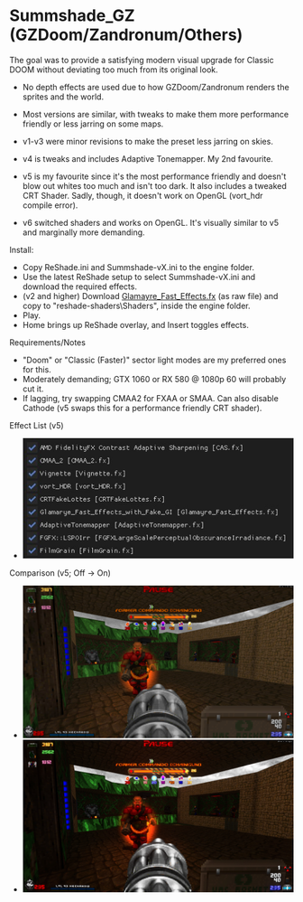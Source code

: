 # Summshade_GZ (GZDoom/Zandronum/Others)
The goal was to provide a satisfying modern visual upgrade for Classic DOOM without deviating too much from its original look.

- No depth effects are used due to how GZDoom/Zandronum renders the sprites and the world.
- Most versions are similar, with tweaks to make them more performance friendly or less jarring on some maps.

- v1-v3 were minor revisions to make the preset less jarring on skies.
- v4 is tweaks and includes Adaptive Tonemapper. My 2nd favourite.
- v5 is my favourite since it's the most performance friendly and doesn't blow out whites too much and isn't too dark. It also includes a tweaked CRT Shader. Sadly, though, it doesn't work on OpenGL (vort_hdr compile error).
- v6 switched shaders and works on OpenGL. It's visually similar to v5 and marginally more demanding.

Install:
- Copy ReShade.ini and Summshade-vX.ini to the engine folder.
- Use the latest ReShade setup to select Summshade-vX.ini and download the required effects.
- (v2 and higher) Download [Glamayre_Fast_Effects.fx](https://github.com/rj200/Glamarye_Fast_Effects_for_ReShade/blob/main/Shaders/Glamayre_Fast_Effects.fx) (as raw file) and copy to "reshade-shaders\Shaders", inside the engine folder.
- Play.
- Home brings up ReShade overlay, and Insert toggles effects.

Requirements/Notes
- "Doom" or "Classic (Faster)" sector light modes are my preferred ones for this.
- Moderately demanding; GTX 1060 or RX 580 @ 1080p 60 will probably cut it.
- If lagging, try swapping CMAA2 for FXAA or SMAA. Can also disable Cathode (v5 swaps this for a performance friendly CRT shader).

Effect List (v5)
- ![Effect List](Images/EffectList_v5.jpg?raw=true "")

Comparison (v5; Off -> On)
- ![v5 Off](Images/v5_Off.jpg?raw=true "")
- ![v5 On](Images/v5_On.jpg?raw=true "")
